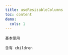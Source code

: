 ```yaml
---
title: useResizableColumns
toc: content
demo:
  cols: 1
---
```


<code  src="./demo/basic.jsx" >基本使用</code>

<code  src="./demo/children.jsx" >含有 children</code>
